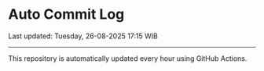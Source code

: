 # Auto Commit Log

Last updated: Tuesday, 26-08-2025 17:15 WIB

---

This repository is automatically updated every hour using GitHub Actions.
